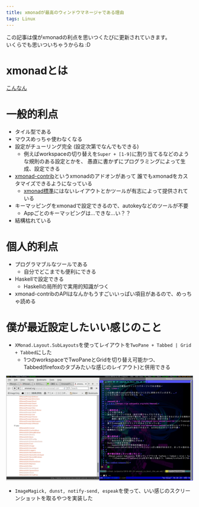 ```yaml
---
title: xmonadが最高のウィンドウマネージャである理由
tags: Linux
---
```

この記事は僕がxmonadの利点を思いつくたびに更新されていきます。  
いくらでも思いついちゃうからね :D


# xmonadとは
[こんなん](https://ja.wikipedia.org/wiki/Xmonad)


# 一般的利点
- タイル型である
- マウスめっちゃ使わなくなる
- 設定がチューリング完全 (設定次第でなんでもできる)
    - 例えばworkspaceの切り替えを`Super + [1-9]`に割り当てるなどのような規則のある設定とかを、
      愚直に書かずにプログラミングによって生成、設定できる
- [xmonad-contrib](http://xmonad.org/xmonad-docs/xmonad-contrib/)というxmonadのアドオンがあって
  誰でもxmonadをカスタマイズできるようになっている
    - [xmonad標準](http://xmonad.org/xmonad-docs/xmonad/)にはないレイアウトとかツールが有志によって提供されている
- キーマッピングをxmonadで設定できるので、autokeyなどのツールが不要
    - Appごとのキーマッピングは…できな…い？？
- 結構枯れている


# 個人的利点
- プログラマブルなツールである
    - 自分でどこまでも便利にできる
- Haskellで設定できる
    - Haskellの局所的で実用的知識がつく
- xmonad-contribのAPIはなんかもうすごいいっぱい項目があるので、めっちゃ読める


# 僕が最近設定したいい感じのこと
- `XMonad.Layout.SubLayouts`を使ってレイアウトを`TwoPane + Tabbed | Grid + Tabbed`にした
    - 1つのworkspaceでTwoPaneとGridを切り替え可能かつ、Tabbed(firefoxのタブみたいな感じのレイアウト)と併用できる

![](./2016-09-29-xmonad_is_best_the_wm/ex-tabbed-twopane.png)

- `ImageMagick, dunst, notify-send, espeak`を使って、いい感じのスクリーンショットを取るやつを実装した
